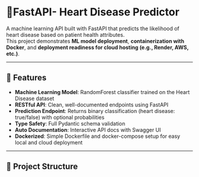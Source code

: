 # 🚀FastAPI- Heart Disease Predictor

A machine learning API built with FastAPI that predicts the likelihood of heart disease based on patient health attributes.  
This project demonstrates **ML model deployment**, **containerization with Docker**, and **deployment readiness for cloud hosting (e.g., Render, AWS, etc.)**.

---

## 🌟 Features

- **Machine Learning Model**: RandomForest classifier trained on the Heart Disease dataset
- **RESTful API**: Clean, well-documented endpoints using FastAPI
- **Prediction Endpoint**: Returns binary classification (heart disease: true/false) with optional probabilities
- **Type Safety**: Full Pydantic schema validation
- **Auto Documentation**: Interactive API docs with Swagger UI
- **Dockerized**: Simple Dockerfile and docker-compose setup for easy local and cloud deployment

---

## 📁 Project Structure

